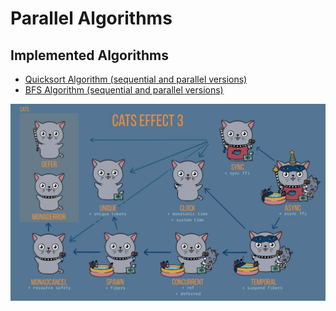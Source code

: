 # Parallel Algorithms

## Implemented Algorithms 
- [Quicksort Algorithm (sequential and parallel versions)](./quick-sort)
- [BFS Algorithm (sequential and parallel versions)](./bfs)

![](./pictures/pic.png)
